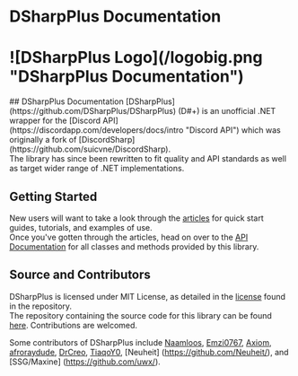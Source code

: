 <h1 class="delet-this">DSharpPlus Documentation</h1>
<h1 class="logo-center">![DSharpPlus Logo](/logobig.png "DSharpPlus Documentation")</h1>
## DSharpPlus Documentation
[DSharpPlus](https://github.com/DSharpPlus/DSharpPlus) (D#+) is an unofficial .NET wrapper for the [Discord API](https://discordapp.com/developers/docs/intro "Discord API") which was originally a fork of [DiscordSharp](https://github.com/suicvne/DiscordSharp).<br/>
The library has since been rewritten to fit quality and API standards as well as target wider range of .NET implementations.

## Getting Started
New users will want to take a look through the [articles](/articles/intro.html) for quick start guides, tutorials, and examples of use.<br/>
Once you've gotten through the articles, head on over to the [API Documentation](/api/index.html) for all classes and methods provided by this library.

## Source and Contributors
DSharpPlus is licensed under MIT License, as detailed in the [license](https://github.com/DSharpPlus/DSharpPlus/blob/master/LICENSE) found in the repository.<br/>
The repository containing the source code for this library can be found [here](https://github.com/DSharpPlus/DSharpPlus). Contributions are welcomed.

Some contributors of DSharpPlus include [Naamloos](https://github.com/NaamloosDT), [Emzi0767](https://github.com/Emzi0767), [Axiom](https://github.com/suicvne), [afroraydude](https://github.com/afroraydude), [DrCreo](https://github.com/DrCreo), [TiaqoY0](https://github.com/nick-strohm), [Neuheit] (https://github.com/Neuheit/), and [SSG/Maxine] (https://github.com/uwx/).